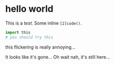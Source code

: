 # hello world  

This is a *test*. Some inline `[2]code()`.

```python
import this
# you should try this
```

<!-- some comment -->

this flickering is really annoying...


It looks like it's gone... Oh wait nah, it's still here...